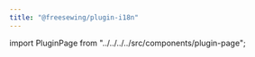```yaml
---
title: "@freesewing/plugin-i18n"
---
```


import PluginPage from "../../../../src/components/plugin-page";

<pluginpage plugin="i18n" />